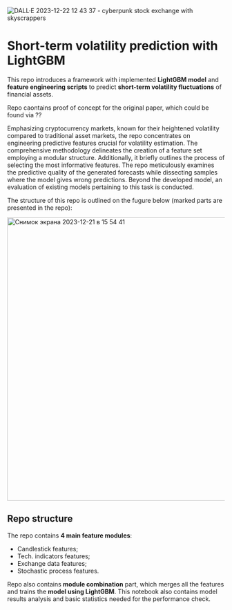 ![DALL·E 2023-12-22 12 43 37 - cyberpunk stock exchange with skyscrappers](https://github.com/AlexanderShulzhenko/Short-term-Volatility-Prediction/assets/80621503/6e7d5a54-768c-4b6a-8caf-cc1c3bf55246)

# Short-term volatility prediction with LightGBM

This repo introduces a framework with implemented **LightGBM model** and **feature engineering scripts** to predict **short-term volatility fluctuations** of financial assets.

Repo caontains proof of concept for the original paper, which could be found via ??

Emphasizing cryptocurrency markets, known for their heightened volatility compared to traditional asset markets, the repo concentrates on engineering predictive features crucial for volatility estimation. The comprehensive methodology delineates the creation of a feature set employing a modular structure. Additionally, it briefly outlines the process of selecting the most informative features. The repo meticulously examines the predictive quality of the generated forecasts while dissecting samples where the model gives wrong predictions. Beyond the developed model, an evaluation of existing models pertaining to this task is conducted.

The structure of this repo is outlined on the fugure below (marked parts are presented in the repo):

<img width="657" alt="Снимок экрана 2023-12-21 в 15 54 41" src="https://github.com/AlexanderShulzhenko/Short-term-Volatility-Prediction/assets/80621503/82c234fb-60df-4627-ae98-c39ed3681007">

## Repo structure

The repo contains **4 main feature modules**:
- Candlestick features;
- Tech. indicators features;
- Exchange data features;
- Stochastic process features.

Repo also contains **module combination** part, which merges all the features and trains the **model using LightGBM**. This notebook also contains model results analysis and basic statistics needed for the performance check. 
